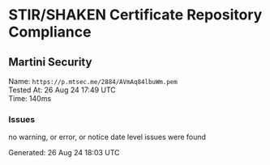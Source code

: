 # STIR/SHAKEN Certificate Repository Compliance

## Martini Security

Name: `https://p.mtsec.me/2884/AVmAq84lbuWm.pem`\
Tested At: 26 Aug 24 17:49 UTC\
Time: 140ms

### Issues

no warning, or error, or notice date level issues were found

Generated: 26 Aug 24 18:03 UTC